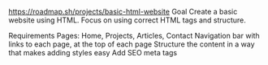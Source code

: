 https://roadmap.sh/projects/basic-html-website
Goal
Create a basic website using HTML. Focus on using correct HTML tags and structure.

Requirements
 Pages: Home, Projects, Articles, Contact
 Navigation bar with links to each page, at the top of each page
 Structure the content in a way that makes adding styles easy
 Add SEO meta tags
